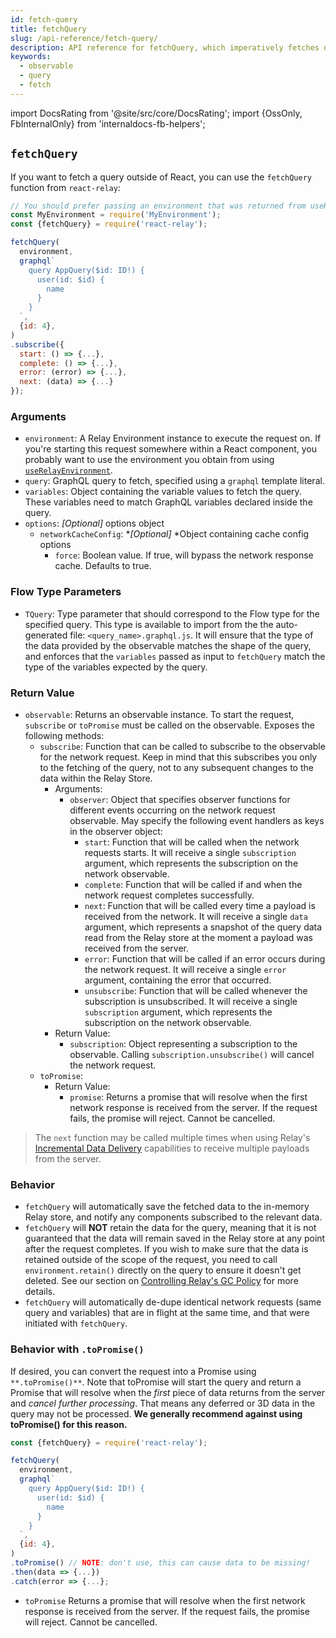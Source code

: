 ```yaml
---
id: fetch-query
title: fetchQuery
slug: /api-reference/fetch-query/
description: API reference for fetchQuery, which imperatively fetches data for a query and returns an observable
keywords:
  - observable
  - query
  - fetch
---
```


import DocsRating from '@site/src/core/DocsRating';
import {OssOnly, FbInternalOnly} from 'internaldocs-fb-helpers';

## `fetchQuery`

If you want to fetch a query outside of React, you can use the `fetchQuery` function from `react-relay`:

```js
// You should prefer passing an environment that was returned from useRelayEnvironment()
const MyEnvironment = require('MyEnvironment');
const {fetchQuery} = require('react-relay');

fetchQuery(
  environment,
  graphql`
    query AppQuery($id: ID!) {
      user(id: $id) {
        name
      }
    }
  `,
  {id: 4},
)
.subscribe({
  start: () => {...},
  complete: () => {...},
  error: (error) => {...},
  next: (data) => {...}
});
```

### Arguments

* `environment`: A Relay Environment instance to execute the request on. If you're starting this request somewhere within a React component, you probably want to use the environment you obtain from using [`useRelayEnvironment`](../use-relay-environment/).
* `query`: GraphQL query to fetch, specified using a `graphql` template literal.
* `variables`: Object containing the variable values to fetch the query. These variables need to match GraphQL variables declared inside the query.
* `options`: *_[Optional]_* options object
    * `networkCacheConfig`: *_[Optional]_ *Object containing cache config options
        * `force`: Boolean value. If true, will bypass the network response cache. Defaults to true.

### Flow Type Parameters

* `TQuery`: Type parameter that should correspond to the Flow type for the specified query. This type is available to import from the the auto-generated file: `<query_name>.graphql.js`. It will ensure that the type of the data provided by the observable matches the shape of the query, and enforces that the `variables` passed as input to `fetchQuery` match the type of the variables expected by the query.

### Return Value

* `observable`: Returns an observable instance. To start the request, `subscribe` or `toPromise` must be called on the observable. Exposes the following methods:
    * `subscribe`: Function that can be called to subscribe to the observable for the network request. Keep in mind that this subscribes you only to the fetching of the query, not to any subsequent changes to the data within the Relay Store.
        * Arguments:
            * `observer`: Object that specifies observer functions for different events occurring on the network request observable. May specify the following event handlers as keys in the observer object:
                * `start`: Function that will be called when the network requests starts. It will receive a single `subscription` argument, which represents the subscription on the network observable.
                * `complete`: Function that will be called if and when the network request completes successfully.
                * `next`: Function that will be called every time a payload is received from the network. It will receive a single `data` argument, which represents a snapshot of the query data read from the Relay store at the moment a payload was received from the server.
                * `error`:  Function that will be called if an error occurs during the network request. It will receive a single `error` argument, containing the error that occurred.
                * `unsubscribe`: Function that will be called whenever the subscription is unsubscribed. It will receive a single `subscription` argument, which represents the subscription on the network observable.
        * Return Value:
            * `subscription`: Object representing a subscription to the observable. Calling `subscription.unsubscribe()` will cancel the network request.
    * `toPromise`:
        * Return Value:
            * `promise`: Returns a promise that will resolve when the first network response is received from the server. If the request fails, the promise will reject. Cannot be cancelled.

<FbInternalOnly>

> The `next` function may be called multiple times when using Relay's [Incremental Data Delivery](../../guides/incremental-data-delivery/) capabilities to receive multiple payloads from the server.

</FbInternalOnly>

### Behavior

* `fetchQuery` will automatically save the fetched data to the in-memory Relay store, and notify any components subscribed to the relevant data.
* `fetchQuery` will **NOT** retain the data for the query, meaning that it is not guaranteed that the data will remain saved in the Relay store at any point after the request completes. If you wish to make sure that the data is retained outside of the scope of the request, you need to call `environment.retain()` directly on the query to ensure it doesn't get deleted. See our section on [Controlling Relay's GC Policy](../../guided-tour/reusing-cached-data/availability-of-data) for more details.
* `fetchQuery` will automatically de-dupe identical network requests (same query and variables) that are in flight at the same time, and that were initiated with `fetchQuery`.


### Behavior with `.toPromise()`

If desired, you can convert the request into a Promise using `**.toPromise()**`. Note that toPromise will start the query and return a Promise that will resolve when the *first* piece of data returns from the server and *cancel further processing*. That means any deferred or 3D data in the query may not be processed. **We generally recommend against using toPromise() for this reason.**

```js
const {fetchQuery} = require('react-relay');

fetchQuery(
  environment,
  graphql`
    query AppQuery($id: ID!) {
      user(id: $id) {
        name
      }
    }
  `,
  {id: 4},
)
.toPromise() // NOTE: don't use, this can cause data to be missing!
.then(data => {...})
.catch(error => {...};
```

* `toPromise` Returns a promise that will resolve when the first network response is received from the server. If the request fails, the promise will reject. Cannot be cancelled.

<DocsRating />
